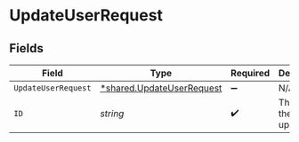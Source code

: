 # UpdateUserRequest


## Fields

| Field                                                                        | Type                                                                         | Required                                                                     | Description                                                                  | Example                                                                      |
| ---------------------------------------------------------------------------- | ---------------------------------------------------------------------------- | ---------------------------------------------------------------------------- | ---------------------------------------------------------------------------- | ---------------------------------------------------------------------------- |
| `UpdateUserRequest`                                                          | [*shared.UpdateUserRequest](../../../pkg/models/shared/updateuserrequest.md) | :heavy_minus_sign:                                                           | N/A                                                                          |                                                                              |
| `ID`                                                                         | *string*                                                                     | :heavy_check_mark:                                                           | The ID of the user to update.                                                | user_28CJjV7P4Go5PNJvfzghiD                                                  |